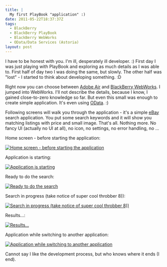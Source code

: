 ```yaml
---
title: |
  My first PlayBook "application" :)
date: 2011-05-22T18:37:37Z
tags:
  - BlackBerry
  - BlackBerry PlayBook
  - BlackBerry WebWorks
  - OData/Data Services (Astoria)
layout: post
---
```

I have to be honest with you. I'm ill, desperately ill developer. :) First day I was just playing with PlayBook and exploring as much details as I was able to. First half of day two I was doing the same, but slowly. The other half was "lost" - I started to think about developing something. :D

Right now you can choose between [Adobe Air][1] and [BlackBerry WebWorks][2]. I jumped into WebWorks. I'll not describe the details, because I know, I gained close-to-zero knowledge so far. But even this small was enough to create simple application. It's even using [OData][3]. :)

Following screens will walk you through the application - it's a simple [eBay][4] search application. You put some search keywords and it will show you matching listings with price and small image. That's all. Nothing more. No fancy UI (actually no UI at all), no icon, no settings, no error handling, no ...

Home screen - before starting the application:

[![Home screen - before starting the application](/i/232415/playbook_1app_01_thumb.jpg)][5]

Application is starting:

[![Application is starting](/i/232415/playbook_1app_02_thumb.jpg)][6]

Ready to do the search:

[![Ready to do the search](/i/232415/playbook_1app_03_thumb.jpg)][7]

Search in progress (take notice of super cool throbber 8)):

[![Search in progress (take notice of super cool throbber 8))](/i/232415/playbook_1app_04_thumb.jpg)][8]

Results...:

[![Results...](/i/232415/playbook_1app_05_thumb.jpg)][9]

Application while switching to another application:

[![Application while switching to another application](/i/232415/playbook_1app_06_thumb.jpg)][10]

Cannot say I like the development process, but who knows where it ends (I end).

[1]: http://www.adobe.com/products/air/
[2]: http://us.blackberry.com/developers/tablet/webworks.jsp
[3]: http://www.odata.org
[4]: http://www.ebay.com
[5]: /i/232415/playbook_1app_01.png
[6]: /i/232415/playbook_1app_02.png
[7]: /i/232415/playbook_1app_03.png
[8]: /i/232415/playbook_1app_04.png
[9]: /i/232415/playbook_1app_05.png
[10]: /i/232415/playbook_1app_06.png